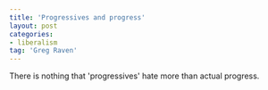 ```yaml
---
title: 'Progressives and progress'
layout: post
categories:
- liberalism
tag: 'Greg Raven'
---
```


There is nothing that 'progressives' hate more than actual progress.